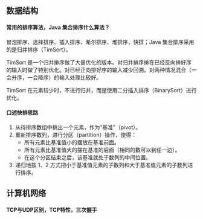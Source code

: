 ## 数据结构

#### 常用的排序算法，Java 集合排序什么算法？

冒泡排序、选择排序、插入排序、希尔排序、堆排序，快排；Java 集合排序采用的是归并排序（TimSort）。

TimSort 是一个归并排序做了大量优化的版本。对归并排序排在已经反向排好序的输入时做了特别优化。对已经正向排好序的输入减少回溯。对两种情况混合（一会升序，一会降序）的输入处理比较好。

TimSort 在元素较少时，不进行归并，而是使用二分插入排序（BinarySort）进行优化。

#### 口述快排思路

1. 从待排序数组中挑出一个元素，作为"基准"（pivot）。
2. 重新排序数列，进行分区（partition）操作，使得：
   + 所有元素比基准值小的摆放在基准前面。
   + 所有元素比基准值大的摆在基准的后面（相同的数可以到任一边）。
   + 在这个分区结束之后，该基准就处于数列的中间位置。
3. 递归地按 1、2 方式把小于基准值元素的子数列和大于基准值元素的子数列进行排序。

## 计算机网络

#### TCP与UDP区别，TCP特性，三次握手

